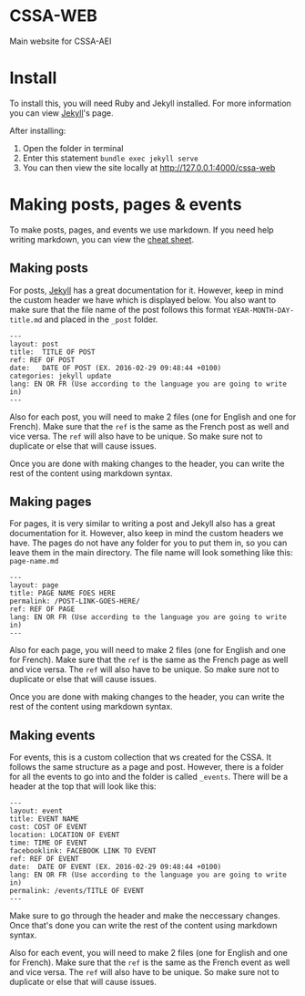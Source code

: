 # CSSA-WEB
Main website for CSSA-AEI

# Install
To install this, you will need Ruby and Jekyll installed. For more information you can view [Jekyll](https://jekyllrb.com/)'s page.

After installing:
1. Open the folder in terminal
2. Enter this statement `bundle exec jekyll serve`
3. You can then view the site locally at http://127.0.0.1:4000/cssa-web

# Making posts, pages & events
To make posts, pages, and events we use markdown. If you need help writing markdown, you can view the [cheat sheet](https://github.com/adam-p/markdown-here/wiki/Markdown-Cheatsheet).

## Making posts
For posts, [Jekyll](https://jekyllrb.com/docs/posts/) has a great documentation for it. However, keep in mind the custom header we have which is displayed below. You also want to make sure that the file name of the post follows this format `YEAR-MONTH-DAY-title.md` and placed in the `_post` folder.

```
---
layout: post
title:  TITLE OF POST
ref: REF OF POST
date:   DATE OF POST (EX. 2016-02-29 09:48:44 +0100)
categories: jekyll update
lang: EN OR FR (Use according to the language you are going to write in)
---
```

Also for each post, you will need to make 2 files (one for English and one for French). Make sure that the `ref` is the same as the French post as well and vice versa. The `ref` will also have to be unique. So make sure not to duplicate or else that will cause issues.

Once you are done with making changes to the header, you can write the rest of the content using markdown syntax.

## Making pages

For pages, it is very similar to writing a post and Jekyll also has a great documentation for it. However, also keep in mind the custom headers we have. The pages do not have any folder for you to put them in, so you can leave them in the main directory. The file name will look something like this: `page-name.md`

```
---
layout: page
title: PAGE NAME FOES HERE
permalink: /POST-LINK-GOES-HERE/
ref: REF OF PAGE
lang: EN OR FR (Use according to the language you are going to write in)
---
```

Also for each page, you will need to make 2 files (one for English and one for French). Make sure that the `ref` is the same as the French page as well and vice versa. The `ref` will also have to be unique. So make sure not to duplicate or else that will cause issues.

Once you are done with making changes to the header, you can write the rest of the content using markdown syntax.

## Making events
For events, this is a custom collection that ws created for the CSSA. It follows the same structure as a page and post. However, there is a folder for all the events to go into and the folder is called `_events`. There will be a header at the top that will look like this: 

```
---
layout: event
title: EVENT NAME
cost: COST OF EVENT
location: LOCATION OF EVENT
time: TIME OF EVENT
facebooklink: FACEBOOK LINK TO EVENT
ref: REF OF EVENT
date:  DATE OF EVENT (EX. 2016-02-29 09:48:44 +0100)
lang: EN OR FR (Use according to the language you are going to write in)
permalink: /events/TITLE OF EVENT
---
```
Make sure to go through the header and make the neccessary changes. Once that's done you can write the rest of the content using markdown syntax.

Also for each event, you will need to make 2 files (one for English and one for French). Make sure that the `ref` is the same as the French event as well and vice versa. The `ref` will also have to be unique. So make sure not to duplicate or else that will cause issues.


